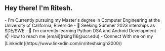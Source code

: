 <h2> Hey there! I'm Ritesh. </h2>
- I'm Currently pursuing my Master's degree in Computer Engineering at the University of California, Riverside
- 👀 Seeking Summer 2023 interships as SDE/SWE
- 🌱 I’m currently learning Python DSA and Android Development
- 📫 How to reach me [email](rsing116@ucr.edu)
- Connect With me on my [LinkedIn](https://www.linkedin.com/in/riteshsingh2000/)
